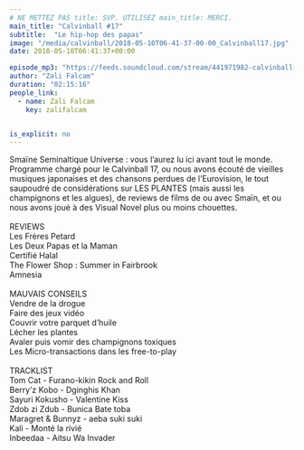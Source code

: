 ```yaml
---
# NE METTEZ PAS title: SVP. UTILISEZ main_title: MERCI.
main_title: "Calvinball #17"
subtitle:  "Le hip-hop des papas"
image: "/media/calvinball/2018-05-10T06-41-37-00-00_Calvinball17.jpg"
date: 2018-05-10T06:41:37+00:00

episode_mp3: "https://feeds.soundcloud.com/stream/441971982-calvinball-radio-calvinball-17-le-hip-hop-des-papas.mp3"
author: "Zali Falcam"
duration: "02:15:16"
people_link: 
  - name: Zali Falcam
    key: zalifalcam


is_explicit: no
---
```


<PodcastHeader/>

<!-- ECRIRE LA DESCRIPTION DE L'EPISODE SOUS CETTE LIGNE -->
Smaïne Seminaltique Universe : vous l’aurez lu ici avant tout le monde. Programme chargé pour le Calvinball 17, ou nous avons écouté de vieilles musiques japonaises et des chansons perdues de l’Eurovision, le tout saupoudré de considérations sur LES PLANTES (mais aussi les champignons et les algues), de reviews de films de ou avec Smaïn, et ou nous avons joué à des Visual Novel plus ou moins chouettes.<br><br>REVIEWS<br>Les Frères Petard<br>Les Deux Papas et la Maman<br>Certifié Halal<br>The Flower Shop : Summer in Fairbrook<br>Amnesia<br><br>MAUVAIS CONSEILS <br>Vendre de la drogue<br>Faire des jeux vidéo<br>Couvrir votre parquet d’huile<br>Lécher les plantes<br>Avaler puis vomir des champignons toxiques<br>Les Micro-transactions dans les free-to-play<br><br>TRACKLIST<br>Tom Cat - Furano-kikin Rock and Roll <br>Berry’z Kobo - Dginghis Khan <br>Sayuri Kokusho - Valentine Kiss<br>Zdob zi Zdub - Bunica Bate toba<br>Maragret &amp; Bunnyz - aeba suki suki<br>Kali - Monté la rivié <br>Inbeedaa - Aitsu Wa Invader


